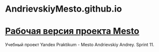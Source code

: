 # AndrievskiyMesto.github.io


# [Рабочая версия проекта Mesto][1]


Учебный проект Yandex Praktikum - Mesto
Andrievskiy Andrey. Sprint 11.

[1]: https://gazpolanski.github.io/AndrievskiyMesto.github.io/
